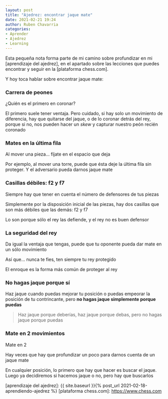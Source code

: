 ```yaml
---
layout: post
title: "Ajedrez: encontrar jaque mate"
date: 2021-02-21 19:24
author: Ruben Chavarria
categories: 
- Aprender
- Ajedrez
- Learning
---
```


Esta pequeña nota forma parte de mi camino sobre profundizar en mi
[aprendizaje del ajedrez], en el apartado sobre las lecciones que puedes
encontrar y seguir en la [plataforma chess.com].

Y hoy toca hablar sobre encontrar jaque mate:

<!-- more -->

### Carrera de peones

¿Quién es el primero en coronar?

El primero suele tener ventaja. Pero cuidado, si hay solo un movimiento de
diferencia, hay que quitarse del jaque, o de lo coronar detrás del rey, porque
si no, nos pueden hacer un *skew* y capturar nuestro peón recién coronado

### Mates en la última fila

Al mover una pieza... fíjate en el espacio que deja

Por ejemplo, al mover una torre, puede que ésta deje la última fila sin proteger.
Y el adversario pueda darnos jaque mate

### Casillas débiles: f2 y f7

Siempre hay que tener en cuenta el número de defensores de tus piezas

Simplemente por la disposición inicial de las piezas, hay dos casillas que son
más débiles que las demás: f2 y f7

Lo son porque sólo el rey las defiende, y el rey no es buen defensor

### La seguridad del rey

Da igual la ventaja que tengas, puede que tu oponente pueda dar mate en un
sólo movimiento

Así que... nunca te fies, ten siempre tu rey protegido

El enroque es la forma más común de proteger al rey

### No hagas jaque porque sí

Haz jaque cuando puedas mejorar tu posición o puedas empeorar la posición de tu
contrincante, pero **no hagas jaque simplemente porque puedas**

> Haz jaque porque deberías, haz jaque porque debas, pero no hagas jaque porque
> puedas

### Mate en 2 movimientos

Mate en 2

Hay veces que hay que profundizar un poco para darnos cuenta de un jaque mate

En cualquier posición, lo primero que hay que hacer es buscar el jaque. Luego
ya decidiremos si hacemos jaque o no, pero hay que buscarlos

[aprendizaje del ajedrez]: {{ site.baseurl }}{% post_url 2021-02-18-aprendiendo-ajedrez %}
[plataforma chess.com]: https://www.chess.com
